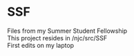 # SSF
Files from my Summer Student Fellowship  
This project resides in /njc/src/SSF  
First edits on my laptop
